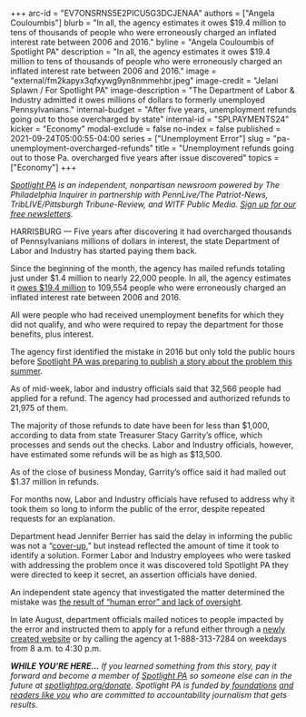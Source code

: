 +++
arc-id = "EV7ONSRNS5E2PICU5G3DCJENAA"
authors = ["Angela Couloumbis"]
blurb = "In all, the agency estimates it owes $19.4 million to tens of thousands of people who were erroneously charged an inflated interest rate between 2006 and 2016."
byline = "Angela Couloumbis of Spotlight PA"
description = "In all, the agency estimates it owes $19.4 million to tens of thousands of people who were erroneously charged an inflated interest rate between 2006 and 2016."
image = "external/fm2kapyx3qfxywg9yn8nmmehbr.jpeg"
image-credit = "Jelani Splawn / For Spotlight PA"
image-description = "The Department of Labor & Industry admitted it owes millions of dollars to formerly unemployed Pennsylvanians."
internal-budget = "After five years, unemployment refunds going out to those overcharged by state"
internal-id = "SPLPAYMENTS24"
kicker = "Economy"
modal-exclude = false
no-index = false
published = 2021-09-24T05:00:55-04:00
series = ["Unemployment Error"]
slug = "pa-unemployment-overcharged-refunds"
title = "Unemployment refunds going out to those Pa. overcharged five years after issue discovered"
topics = ["Economy"]
+++

<a href="https://lesspage.com/"><i>Spotlight PA</i></a><i> is an independent, nonpartisan newsroom powered by The Philadelphia Inquirer in partnership with PennLive/The Patriot-News, TribLIVE/Pittsburgh Tribune-Review, and WITF Public Media. </i><a href="https://lesspage.com/newsletters"><i>Sign up for our free newsletters</i></a><i>.</i>

HARRISBURG — Five years after discovering it had overcharged thousands of Pennsylvanians millions of dollars in interest, the state Department of Labor and Industry has started paying them back.

Since the beginning of the month, the agency has mailed refunds totaling just under $1.4 million to nearly 22,000 people. In all, the agency estimates it <a href="https://lesspage.com/news/2021/09/pa-unemployment-interest-overcharged-refund-website/">owes $19.4 million</a> to 109,554 people who were erroneously charged an inflated interest rate between 2006 and 2016.

All were people who had received unemployment benefits for which they did not qualify, and who were required to repay the department for those benefits, plus interest.

The agency first identified the mistake in 2016 but only told the public hours before <a href="https://lesspage.com/news/2021/07/pa-department-of-labor-unemployment-claims-overpayment-interest/">Spotlight PA was preparing to publish a story about the problem this summer</a>.

<script src="https://lesspage.com/embed.js" async></script><div data-spl-embed-version="1" data-spl-src="https://lesspage.com/embeds/newsletter/"></div>

As of mid-week, labor and industry officials said that 32,566 people had applied for a refund. The agency had processed and authorized refunds to 21,975 of them.

The majority of those refunds to date have been for less than $1,000, according to data from state Treasurer Stacy Garrity’s office, which processes and sends out the checks. Labor and Industry officials, however, have estimated some refunds will be as high as $13,500.

As of the close of business Monday, Garrity’s office said it had mailed out $1.37 million in refunds.

For months now, Labor and Industry officials have refused to address why it took them so long to inform the public of the error, despite repeated requests for an explanation.

Department head Jennifer Berrier has said the delay in informing the public was not a “<a href="https://lesspage.com/news/2021/07/pa-unemployment-error-no-coverup-officials-say/">cover-up</a>,” but instead reflected the amount of time it took to identify a solution. Former Labor and Industry employees who were tasked with addressing the problem once it was discovered told Spotlight PA they were directed to keep it secret, an assertion officials have denied.

An independent state agency that investigated the matter determined the mistake was <a href="https://lesspage.com/news/2021/07/pa-unemployment-depart-of-labor-and-industry-overpayment-mistake-claims/">the result of “human error” and lack of oversight</a>.

In late August, department officials mailed notices to people impacted by the error and instructed them to apply for a refund either through a <a href="https://www.interestrefund.uc.pa.gov/">newly created website</a> or by calling the agency at 1-888-313-7284 on weekdays from 8 a.m. to 4:30 p.m.

<i><b>WHILE YOU’RE HERE...</b></i><i> If you learned something from this story, pay it forward and become a member of </i><a href="https://lesspage.com/"><i>Spotlight PA</i></a><i> so someone else can in the future at </i><a href="http://spotlightpa.org/donate"><i>spotlightpa.org/donate</i></a><i>. Spotlight PA is funded by</i><a href="https://lesspage.com/support"><i> foundations</i></a><i> </i><a href="https://lesspage.com/support"><i>and readers like you</i></a><i> who are committed to accountability journalism that gets results.</i>
